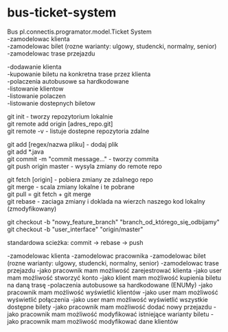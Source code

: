 # bus-ticket-system  
Bus pl.connectis.programator.model.Ticket System  
-zamodelowac klienta  
-zamodelowac bilet (rozne warianty: ulgowy, studencki, normalny, senior)  
-zamodelowac trase przejazdu  

-dodawanie klienta  
-kupowanie biletu na konkretna trase przez klienta  
-polaczenia autobusowe sa hardkodowane  
-listowanie klientow  
-listowanie polaczen  
-listowanie dostepnych biletow  


git init - tworzy repozytorium lokalnie  
git remote add origin [adres_repo.git]  
git remote -v - listuje dostepne repozytoria zdalne  


git add [regex/nazwa pliku] - dodaj plik  
git add *.java  
git commit -m "commit message..." - tworzy commita  
git push origin master - wysyla zmiany do remote repo  


git fetch [origin] - pobiera zmiany ze zdalnego repo  
git merge - scala zmiany lokalne i te pobrane  
git pull = git fetch + git merge  
git rebase - zaciaga zmiany i doklada na wierzch naszego kod lokalny (zmodyfikowany)  

git checkout -b "nowy_feature_branch" "branch_od_którego_się_odbijamy"  
git checkout -b "user_interface" "origin/master"  

standardowa scieżka: commit -> rebase -> push  

-zamodelowac klienta
-zamodelowac pracownika
-zamodelowac bilet (rozne warianty: ulgowy, studencki, normalny, senior)
-zamodelowac trase przejazdu
-jako pracownik mam możliwość zarejestrować klienta
-jako user mam możliwość stworzyć konto
-jako klient mam możliwość kupienia biletu na daną trasę
-polaczenia autobusowe sa hardkodowane  (ENUMy)
-jako pracownik mam możliwość wyświetlić klientów
-jako user mam możliwość wyświetlić połączenia
-jako user mam możliwość wyświetlić wszystkie dostępne bilety
-jako pracownik mam możliwość dodać nowy przejazdu
-jako pracownik mam możliwość modyfikować istniejące warianty biletu
-jako pracownik mam możliwość modyfikować dane klientów
